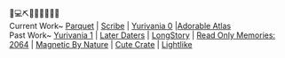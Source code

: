 🌷💻⛏📅👗🎶🏡🍵✨ \
Current Work~ [Parquet](https://github.com/mxashlynn/Parquet) | [Scribe](https://github.com/mxashlynn/Scribe) | 
[Yurivania 0](https://github.com/mxashlynn/Yurivania-0) |[Adorable Atlas](https://github.com/mxashlynn/AdorableAtlas) \
Past Work~ [Yurivania 1](https://github.com/mxashlynn/Yurivania) | [Later Daters](https://www.nintendo.com/games/detail/later-daters-switch/) | [LongStory](https://www.nintendo.com/games/detail/longstory-a-dating-game-for-the-real-world-switch/) | [Read Only Memories: 2064](https://www.playstation.com/en-us/games/read-only-memories-ps4/) | [Magnetic By Nature](https://store.steampowered.com/app/296510/Magnetic_By_Nature/) | [Cute Crate](https://caidence.itch.io/cutecrate) | [Lightlike](https://mxashlynn.itch.io/lightlike)
